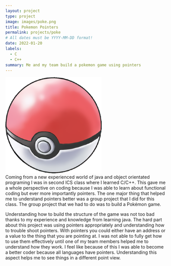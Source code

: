 ```yaml
---
layout: project
type: project
image: images/poke.png
title: Pokemon Pointers
permalink: projects/poke
# All dates must be YYYY-MM-DD format!
date: 2022-01-20
labels:
  - C
  - C++
summary: Me and my team build a pokemon game using pointers
---
```


<div class="ui small rounded images">
  <img class="ui image" src="../images/poke.png">
</div>
  Coming from a new experienced world of java and object orientated programing I was in second ICS class where I learned C/C++. This gave me a whole perspective on coding because I was able to learn about functional coding but ever more importantly pointers. The one major thing that helped me to understand pointers better was a group project that I did for this class. The group project that we had to do was to build a Pokémon game.
  
   Understanding how to build the structure of the game was not too bad thanks to my experience and knowledge from learning java. The hard part about this project was using pointers appropriately and understanding how to trouble shoot pointers. With pointers you could either have an address or a value to the thing that you are pointing at. I was not able to fully get how to use them effectively until one of my team members helped me to understand how they work. I feel like because of this I was able to become a better coder because all languages have pointers. Understanding this aspect helps me to see things in a different point view.
